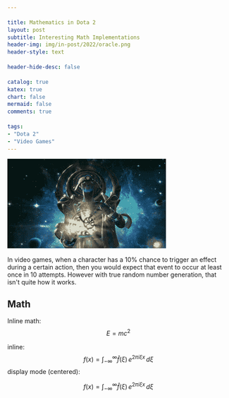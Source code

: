```yaml
---

title: Mathematics in Dota 2
layout: post
subtitle: Interesting Math Implementations
header-img: img/in-post/2022/oracle.png
header-style: text

header-hide-desc: false

catalog: true
katex: true
chart: false
mermaid: false
comments: true

tags:
- "Dota 2"
- "Video Games"
---
```


![Oracle from Dota 2](/img/in-post/2022/oracle.png)

In video games, when a character has a 10% chance to trigger an effect during a certain action, then you would expect that
event to occur at least once in 10 attempts. However with true random number generation, that isn't quite how it works. <!--more-->

## Math

Inline math: $$ E = mc^2 $$

inline: $$f(x) = \int_{-\infty}^\infty \hat f(\xi)\,e^{2 \pi i \xi x} \,d\xi$$
display mode (centered):

$$f(x) = \int_{-\infty}^\infty \hat f(\xi)\,e^{2 \pi i \xi x} \,d\xi$$